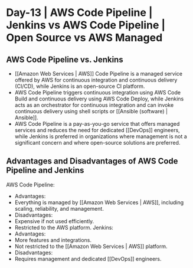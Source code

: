 
# Day-13 | AWS Code Pipeline | Jenkins vs AWS Code Pipeline | Open Source vs AWS Managed 


## AWS Code Pipeline vs. Jenkins


- [[Amazon Web Services | AWS]] Code Pipeline is a managed service offered by AWS for continuous integration and continuous delivery (CI/CD), while Jenkins is an open-source CI platform.
- AWS Code Pipeline triggers continuous integration using AWS Code Build and continuous delivery using AWS Code Deploy, while Jenkins acts as an orchestrator for continuous integration and can invoke continuous delivery using shell scripts or [[Ansible (software) | Ansible]].
- AWS Code Pipeline is a pay-as-you-go service that offers managed services and reduces the need for dedicated [[DevOps]] engineers, while Jenkins is preferred in organizations where management is not a significant concern and where open-source solutions are preferred.



## Advantages and Disadvantages of AWS Code Pipeline and Jenkins


AWS Code Pipeline:

- Advantages:
- Everything is managed by [[Amazon Web Services | AWS]], including scaling, reliability, and management.
- Disadvantages:
- Expensive if not used efficiently.
- Restricted to the AWS platform.
Jenkins:
- Advantages:
- More features and integrations.
- Not restricted to the [[Amazon Web Services | AWS]] platform.
- Disadvantages:
- Requires management and dedicated [[DevOps]] engineers.

